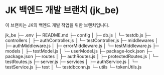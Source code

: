 # JK 백엔드 개발 브랜치 (jk_be)

이 브랜치는 JK의 백엔드 개발 작업을 위한 브랜치입니다.

 jk_be
   ├─ .env
   ├─ README.md
   ├─ config
   │  ├─ db.js
   │  └─ testdb.js
   ├─ controllers
   │  ├─ authController.js
   │  └─ testController.js
   ├─ middlewares
   │  ├─ authMiddleware.js
   │  ├─ errorMiddleware.js
   │  └─ testMiddleware.js
   ├─ models
   │  ├─ testModel.js
   │  └─ userModel.js
   ├─ package-lock.json
   ├─ package.json
   ├─ routes
   │  ├─ authRoutes.js
   │  ├─ protectedRoutes.js
   │  └─ testRoutes.js
   ├─ server.js
   ├─ services
   │  ├─ authService.js
   │  └─ testService.js
   ├─ test
   │  └─ testdbconn.js
   └─ utils
      └─ tokenUtils.js